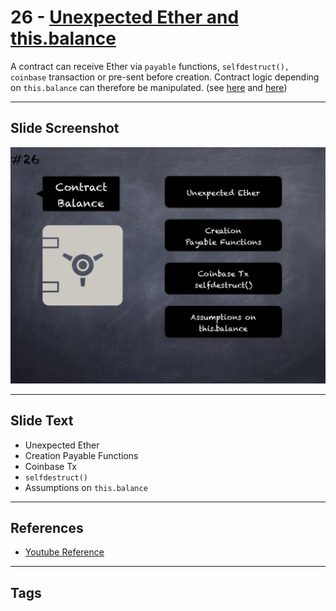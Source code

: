 # 26 - [Unexpected Ether and this.balance](Unexpected%20Ether%20and%20this.balance.md)
A contract can receive Ether via `payable` functions, `selfdestruct(), coinbase` transaction or pre-sent before creation. Contract logic depending on `this.balance` can therefore be manipulated. (see [here](https://github.com/sigp/solidity-security-blog#3-unexpected-ether-1) and [here](https://swcregistry.io/docs/SWC-132))

___
## Slide Screenshot
![026.jpg](../../images/4.%20Pitfalls%20and%20Best%20Practices%20101/026.jpg)
___
## Slide Text
- Unexpected Ether
- Creation Payable Functions
- Coinbase Tx
- `selfdestruct()`
- Assumptions on `this.balance`
___
## References
- [Youtube Reference](https://youtu.be/fgXuHaZDenU?t=471)
___
## Tags